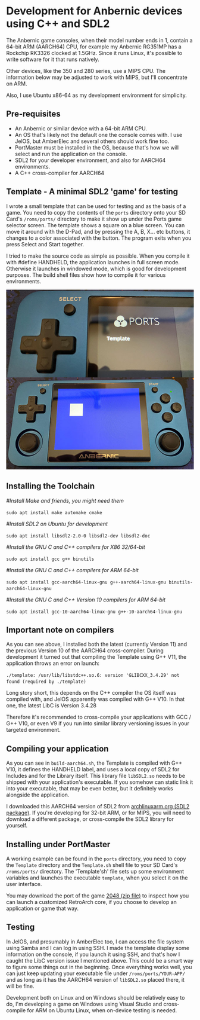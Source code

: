 # Development for Anbernic devices using C++ and SDL2

The Anbernic game consoles, when their model number ends in 1, contain a 64-bit ARM (AARCH64) CPU, for example my Anbernic RG351MP has a Rockchip RK3326 clocked at 1.5GHz. Since it runs Linux, it's possible to write software for it that runs natively.

Other devices, like the 350 and 280 series, use a MIPS CPU. The information below may be adjusted to work with MIPS, but I'll concentrate on ARM.

Also, I use Ubuntu x86-64 as my development environment for simplicity.

## Pre-requisites

- An Anbernic or similar device with a 64-bit ARM CPU.
- An OS that's likely not the default one the console comes with. I use JelOS, but AmberElec and several others should work fine too.
- PortMaster must be installed in the OS, because that's how we will select and run the application on the console.
- SDL2 for your developer environment, and also for AARCH64 environments.
- A C++ cross-compiler for AARCH64

## Template - A minimal SDL2 'game' for testing

I wrote a small template that can be used for testing and as the basis of a game. You need to copy the contents of the `ports` directory onto your SD Card's `/roms/ports/` directory to make it show up under the Ports game selector screen. The template shows a square on a blue screen. You can move it around with the D-Pad, and by pressing the A, B, X... etc buttons, it changes to a color associated with the button. The program exits when you press Select and Start together.

I tried to make the source code as simple as possible. When you compile it with #define HANDHELD, the application launches in full screen mode. Otherwise it launches in windowed mode, which is good for development purposes. The build shell files show how to compile it for various environments.

![Screenshot](screen.jpg)

## Installing the Toolchain

*#Install Make and friends, you might need them*

`sudo apt install make automake cmake`

*#Install SDL2 on Ubuntu for development*

`sudo apt install libsdl2-2.0-0 libsdl2-dev libsdl2-doc`

*#Install the GNU C and C++ compilers for X86 32/64-bit*

`sudo apt install gcc g++ binutils`

*#Install the GNU C and C++ compilers for ARM 64-bit*

`sudo apt install gcc-aarch64-linux-gnu g++-aarch64-linux-gnu binutils-aarch64-linux-gnu`

*#Install the GNU C and C++ Version 10 compilers for ARM 64-bit*

`sudo apt install gcc-10-aarch64-linux-gnu g++-10-aarch64-linux-gnu`

## Important note on compilers

As you can see above, I installed both the latest (currently Version 11) and the previous Version 10 of the AARCH64 cross-compiler. During development it turned out that compiling the Template using G++ V11, the application throws an error on launch:

`./template: /usr/lib/libstdc++.so.6: version 'GLIBCXX_3.4.29' not found (required by ./template)`

Long story short, this depends on the C++ compiler the OS itself was compiled with, and JelOS apparently was compiled with G++ V10. In that one, the latest LibC is Version 3.4.28

Therefore it's recommended to cross-compile your applications with GCC / G++ V10, or even V9 if you run into similar library versioning issues in your targeted environment.

## Compiling your application

As you can see in `build-aarch64.sh`, the Template is compiled with G++ V10, it defines the HANDHELD label, and uses a local copy of SDL2 for Includes and for the Library itself. This library file `libSDL2.so` needs to be shipped with your application's executable. If you somehow can static link it into your executable, that may be even better, but it definitely works alongside the application.

I downloaded this AARCH64 version of SDL2 from [archlinuxarm.org (SDL2 package)](https://archlinuxarm.org/packages/aarch64/sdl2). If you're developing for 32-bit ARM, or for MIPS, you will need to download a different package, or cross-compile the SDL2 library for yourself.

## Installing under PortMaster

A working example can be found in the `ports` directory, you need to copy the `Template` directory and the `Template.sh` shell file to your SD Card's `/roms/ports/` directory. The 'Template'sh' file sets up some environment variables and launches the executable `template`, when you select it on the user interface.

You may download the port of the game [2048 (zip file)](https://github.com/christianhaitian/PortMaster/blob/main/2048.zip) to inspect how you can launch a customized RetroArch core, if you choose to develop an application or game that way.

## Testing

In JelOS, and presumably in AmberElec too, I can access the file system using Samba and I can log in using SSH. I made the template display some information on the console, if you launch it using SSH, and that's how I caught the LibC version issue I mentioned above. This could be a smart way to figure some things out in the beginning. Once everything works well, you can just keep updating your executable file under `/roms/ports/YOUR-APP/` and as long as it has the AARCH64 version of `libSDL2.so` placed there, it will be fine.

Development both on Linux and on Windows should be relatively easy to do, I'm developing a game on Windows using Visual Studio and cross-compile for ARM on Ubuntu Linux, when on-device testing is needed.
